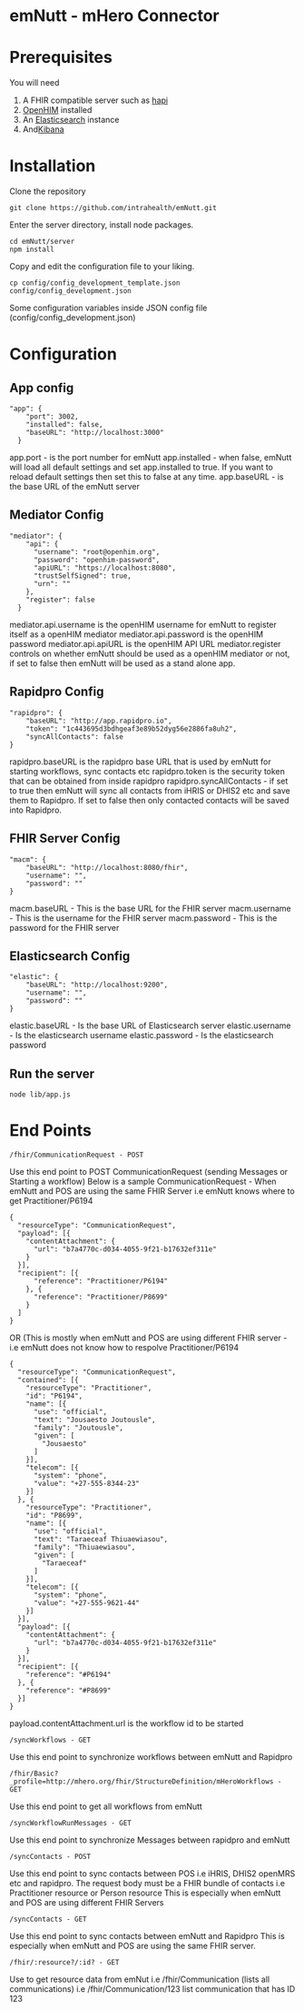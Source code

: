 # emNutt - mHero Connector

# Prerequisites 

You will need  
  1. A FHIR compatible server such as [hapi](https://hapifhir.io/)
  2. [OpenHIM](http://openhim.org/) installed
  3. An [Elasticsearch](https://www.elastic.co/) instance
  4. And[Kibana](https://www.elastic.co/kibana)
  
# Installation

Clone the repository
```
git clone https://github.com/intrahealth/emNutt.git
```

Enter the server directory, install node packages.
```
cd emNutt/server
npm install
```

Copy and edit the configuration file to your liking.
```
cp config/config_development_template.json config/config_development.json
```

Some configuration variables inside JSON config file (config/config_development.json)
# Configuration
## App config
```
"app": {
    "port": 3002,
    "installed": false,
    "baseURL": "http://localhost:3000"
  }
```
 app.port - is the port number for emNutt
 app.installed - when false, emNutt will load all default settings and set app.installed to true. If you want to reload  default settings then set this to false at any time.
 app.baseURL - is the base URL of the emNutt server

## Mediator Config
```
"mediator": {
    "api": {
      "username": "root@openhim.org",
      "password": "openhim-password",
      "apiURL": "https://localhost:8080",
      "trustSelfSigned": true,
      "urn": ""
    },
    "register": false
  }
 ```
 mediator.api.username is the openHIM username for emNutt to register itself as a openHIM mediator
 mediator.api.password is the openHIM password
 mediator.api.apiURL is the openHIM API URL
 mediator.register controls on whether emNutt should be used as a openHIM mediator or not, if set to false then emNutt will be used as a stand alone app.

## Rapidpro Config
```
"rapidpro": {
    "baseURL": "http://app.rapidpro.io",
    "token": "1c443695d3bdhgeaf3e89b52dyg56e2886fa8uh2",
    "syncAllContacts": false
}
```
rapidpro.baseURL is the rapidpro base URL that is used by emNutt for starting workflows, sync contacts etc
rapidpro.token is the security token that can be obtained from inside rapidpro
rapidpro.syncAllContacts - if set to true then emNutt will sync all contacts from iHRIS or DHIS2 etc and save them to Rapidpro. If set to false then only contacted contacts will be saved into Rapidpro.

## FHIR Server Config
```
"macm": {
    "baseURL": "http://localhost:8080/fhir",
    "username": "",
    "password": ""
}
```
macm.baseURL - This is the base URL for the FHIR server
macm.username - This is the username for the FHIR server
macm.password - This is the password for the FHIR server

## Elasticsearch Config
```
"elastic": {
    "baseURL": "http://localhost:9200",
    "username": "",
    "password": ""
}
```
elastic.baseURL - Is the base URL of Elasticsearch server
elastic.username - Is the elasticsearch username
elastic.password - Is the elasticsearch password


## Run the server
```
node lib/app.js
```

# End Points
```
/fhir/CommunicationRequest - POST
```
Use this end point to POST CommunicationRequest (sending Messages or Starting a workflow)
Below is a sample CommunicationRequest - When emNutt and POS are using the same FHIR Server i.e emNutt knows where to get Practitioner/P6194

```
{
  "resourceType": "CommunicationRequest",
  "payload": [{
    "contentAttachment": {
      "url": "b7a4770c-d034-4055-9f21-b17632ef311e"
    }
  }],
  "recipient": [{
      "reference": "Practitioner/P6194"
    }, {
      "reference": "Practitioner/P8699"
    }
  ]
}
```
OR (This is mostly when emNutt and POS are using different FHIR server - i.e emNutt does not know how to respolve Practitioner/P6194

```
{
  "resourceType": "CommunicationRequest",
  "contained": [{
    "resourceType": "Practitioner",
    "id": "P6194",
    "name": [{
      "use": "official",
      "text": "Jousaesto Joutousle",
      "family": "Joutousle",
      "given": [
        "Jousaesto"
      ]
    }],
    "telecom": [{
      "system": "phone",
      "value": "+27-555-8344-23"
    }]
  }, {
    "resourceType": "Practitioner",
    "id": "P8699",
    "name": [{
      "use": "official",
      "text": "Taraeceaf Thiuaewiasou",
      "family": "Thiuaewiasou",
      "given": [
        "Taraeceaf"
      ]
    }],
    "telecom": [{
      "system": "phone",
      "value": "+27-555-9621-44"
    }]
  }],
  "payload": [{
    "contentAttachment": {
      "url": "b7a4770c-d034-4055-9f21-b17632ef311e"
    }
  }],
  "recipient": [{
    "reference": "#P6194"
  }, {
    "reference": "#P8699"
  }]
}

```
payload.contentAttachment.url is the workflow id to be started

```
/syncWorkflows - GET
```
Use this end point to synchronize workflows between emNutt and Rapidpro

```
/fhir/Basic?_profile=http://mhero.org/fhir/StructureDefinition/mHeroWorkflows - GET

```
Use this end point to get all workflows from emNutt

```
/syncWorkflowRunMessages - GET
```
Use this end point to synchronize Messages between rapidpro and emNutt

```
/syncContacts - POST

```
Use this end point to sync contacts between POS i.e iHRIS, DHIS2 openMRS etc and rapidpro.
The request body must be a FHIR bundle of contacts i.e Practitioner resource or Person resource
This is especially when emNutt and POS are using different FHIR Servers

```
/syncContacts - GET

```
Use this end point to sync contacts between emNutt and Rapidpro
This is especially when emNutt and POS are using the same FHIR server.

```
/fhir/:resource?/:id? - GET

```
Use to get resource data from emNut 
i.e /fhir/Communication (lists all communications)
i.e /fhir/Communication/123 list communication that has ID 123


